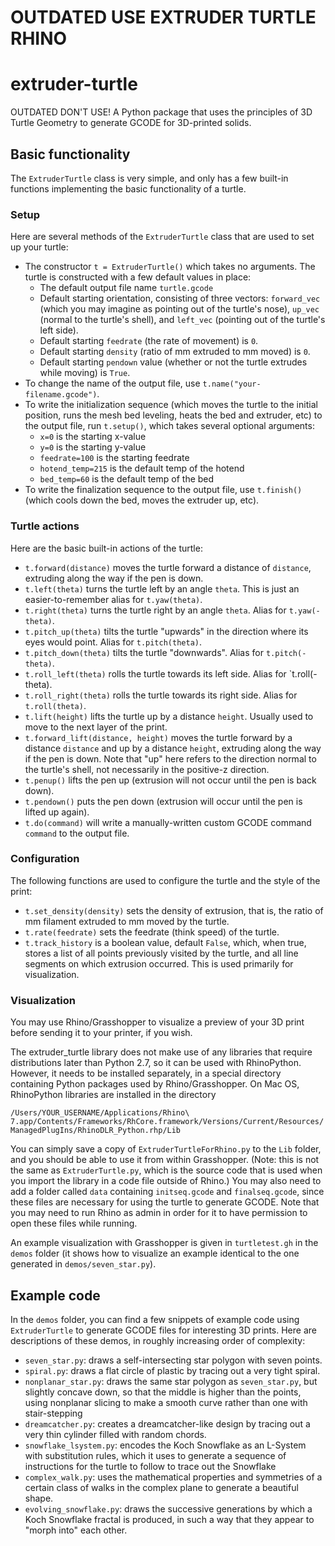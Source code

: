 # OUTDATED USE EXTRUDER TURTLE RHINO


# extruder-turtle

OUTDATED DON'T USE! A Python package that uses the principles of 3D Turtle Geometry to generate GCODE for 3D-printed solids.

## Basic functionality

The `ExtruderTurtle` class is very simple, and only has a few built-in functions implementing the basic functionality of a turtle.

### Setup

Here are several methods of the `ExtruderTurtle` class that are used to set up your turtle:

- The constructor `t = ExtruderTurtle()` which takes no arguments. The turtle is constructed with a few default values in place:
    - The default output file name `turtle.gcode`
    - Default starting orientation, consisting of three vectors: `forward_vec` (which you may imagine as pointing out of the turtle's nose), `up_vec` (normal to the turtle's shell), and `left_vec` (pointing out of the turtle's left side).
    - Default starting `feedrate` (the rate of movement) is `0`.
    - Default starting `density` (ratio of mm extruded to mm moved) is `0`.
    - Default starting `pendown` value (whether or not the turtle extrudes while moving) is `True`.
- To change the name of the output file, use `t.name("your-filename.gcode")`.
- To write the initialization sequence (which moves the turtle to the initial position, runs the mesh bed leveling, heats the bed and extruder, etc) to the output file, run `t.setup()`, which takes several optional arguments:
    - `x=0` is the starting x-value
    - `y=0` is the starting y-value
    - `feedrate=100` is the starting feedrate
    - `hotend_temp=215` is the default temp of the hotend
    - `bed_temp=60` is the default temp of the bed
- To write the finalization sequence to the output file, use `t.finish()` (which cools down the bed, moves the extruder up, etc).

### Turtle actions

Here are the basic built-in actions of the turtle:

- `t.forward(distance)` moves the turtle forward a distance of `distance`, extruding along the way if the pen is down.
- `t.left(theta)` turns the turtle left by an angle `theta`. This is just an easier-to-remember alias for `t.yaw(theta)`.
- `t.right(theta)` turns the turtle right by an angle `theta`. Alias for `t.yaw(-theta)`.
- `t.pitch_up(theta)` tilts the turtle "upwards" in the direction where its eyes would point. Alias for `t.pitch(theta)`.
- `t.pitch_down(theta)` tilts the turtle "downwards". Alias for `t.pitch(-theta)`.
- `t.roll_left(theta)` rolls the turtle towards its left side. Alias for `t.roll(-theta).
- `t.roll_right(theta)` rolls the turtle towards its right side. Alias for `t.roll(theta)`.
- `t.lift(height)` lifts the turtle up by a distance `height`. Usually used to move to the next layer of the print.
- `t.forward_lift(distance, height)` moves the turtle forward by a distance `distance` and up by a distance `height`, extruding along the way if the pen is down. Note that "up" here refers to the direction normal to the turtle's shell, not necessarily in the positive-z direction.
- `t.penup()` lifts the pen up (extrusion will not occur until the pen is back down).
- `t.pendown()` puts the pen down (extrusion will occur until the pen is lifted up again).
- `t.do(command)` will write a manually-written custom GCODE command `command` to the output file.

### Configuration

The following functions are used to configure the turtle and the style of the print:

- `t.set_density(density)` sets the density of extrusion, that is, the ratio of mm filament extruded to mm moved by the turtle.
- `t.rate(feedrate)` sets the feedrate (think speed) of the turtle.
- `t.track_history` is a boolean value, default `False`, which, when true, stores a list of all points previously visited by the turtle, and all line segments on which extrusion occurred. This is used primarily for visualization.

### Visualization

You may use Rhino/Grasshopper to visualize a preview of your 3D print before sending it to your printer, if you wish. 

The extruder_turtle library does not make use of any libraries that require distributions later than Python 2.7, so it can be used with RhinoPython. However, it needs to be installed separately, in a special directory containing Python packages used by Rhino/Grasshopper. On Mac OS, RhinoPython libraries are installed in the directory

`/Users/YOUR_USERNAME/Applications/Rhino\ 7.app/Contents/Frameworks/RhCore.framework/Versions/Current/Resources/ManagedPlugIns/RhinoDLR_Python.rhp/Lib`

You can simply save a copy of `ExtruderTurtleForRhino.py` to the `Lib` folder, and you should be able to use it from within Grasshopper. (Note: this is not the same as `ExtruderTurtle.py`, which is the source code that is used when you import the library in a code file outside of Rhino.) You may also need to add a folder called `data` containing `initseq.gcode` and `finalseq.gcode`, since these files are necessary for using the turtle to generate GCODE. Note that you may need to run Rhino as admin in order for it to have permission to open these files while running.

An example visualization with Grasshopper is given in `turtletest.gh` in the `demos` folder (it shows how to visualize an example identical to the one generated in `demos/seven_star.py`).

## Example code

In the `demos` folder, you can find a few snippets of example code using `ExtruderTurtle` to generate GCODE files for interesting 3D prints. Here are descriptions of these demos, in roughly increasing order of complexity:

- `seven_star.py`: draws a self-intersecting star polygon with seven points.
- `spiral.py`: draws a flat circle of plastic by tracing out a very tight spiral.
- `nonplanar_star.py`: draws the same star polygon as `seven_star.py`, but slightly concave down, so that the middle is higher than the points, using nonplanar slicing to make a smooth curve rather than one with stair-stepping
- `dreamcatcher.py`: creates a dreamcatcher-like design by tracing out a very thin cylinder filled with random chords.
- `snowflake_lsystem.py`: encodes the Koch Snowflake as an L-System with substitution rules, which it uses to generate a sequence of instructions for the turtle to follow to trace out the Snowflake
- `complex_walk.py`: uses the mathematical properties and symmetries of a certain class of walks in the complex plane to generate a beautiful shape.
- `evolving_snowflake.py`: draws the successive generations by which a Koch Snowflake fractal is produced, in such a way that they appear to "morph into" each other.
